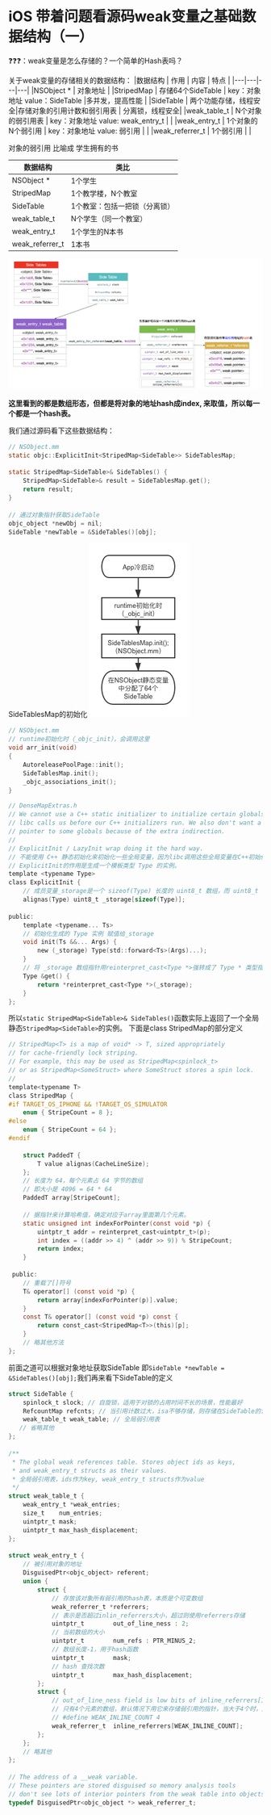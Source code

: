 # iOS 带着问题看源码weak变量之基础数据结构（一）

❓❓❓：weak变量是怎么存储的？一个简单的Hash表吗？


关于weak变量的存储相关的数据结构：
|数据结构 | 作用 | 内容 | 特点 |
|---|---|---|---|
|NSObject * | 对象地址 |
|StripedMap | 存储64个SideTable | key：对象地址  value：SideTable |多并发，提高性能 |
|SideTable | 两个功能存储，线程安全|存储对象的引用计数和弱引用表  | 分离锁，线程安全|
|weak_table_t | N个对象的弱引用表 | key：对象地址 value: weak_entry_t | |
|weak_entry_t | 1个对象的N个弱引用 | key：对象地址 value: 弱引用 | |
|weak_referrer_t | 1个弱引用 | |

对象的弱引用 比喻成 学生拥有的书

|数据结构 | 类比 |
|---|---|
|NSObject * | 1个学生 |
|StripedMap | 1个教学楼，N个教室 |
|SideTable | 1个教室：包括一把锁（分离锁）|
|weak_table_t | N个学生（同一个教室） |
|weak_entry_t | 1个学生的N本书 |
|weak_referrer_t | 1本书 | |


![图片](https://github.com/mobileblog2021/iOS/blob/main/runtime%E6%BA%90%E7%A0%81%E9%98%85%E8%AF%BB%E4%B9%8Bweak/img/bj-b87a81af3a9ae7842d8ed1efb912c6a4d13fb11b.png?raw=true)

**这里看到的都是数组形态，但都是将对象的地址hash成index, 来取值，所以每一个都是一个hash表。**

我们通过源码看下这些数据结构：
```objective-c
// NSObject.mm
static objc::ExplicitInit<StripedMap<SideTable>> SideTablesMap;

static StripedMap<SideTable>& SideTables() {
    StripedMap<SideTable>& result = SideTablesMap.get();
    return result;
}

// 通过对象指针获取SideTable
objc_object *newObj = nil;
SideTable *newTable = &SideTables()[obj];

```

SideTablesMap的初始化
![图片](https://github.com/mobileblog2021/iOS/blob/main/runtime%E6%BA%90%E7%A0%81%E9%98%85%E8%AF%BB%E4%B9%8Bweak/img/bj-5f7202fa360c42b0743ddffb0b796f353dfd9699.png?raw=true)
```objective-c
// NSObject.mm
// runtime初始化时（_objc_init），会调用这里
void arr_init(void) 
{
    AutoreleasePoolPage::init();
    SideTablesMap.init();
    _objc_associations_init();
}
```
```objective-c
// DenseMapExtras.h 
// We cannot use a C++ static initializer to initialize certain globals because
// libc calls us before our C++ initializers run. We also don't want a global
// pointer to some globals because of the extra indirection.
//
// ExplicitInit / LazyInit wrap doing it the hard way.
// 不能使用 C++ 静态初始化来初始化一些全局变量，因为libc调用这些全局变量在C++初始化之前，也不想增加额外的间接引用。
// ExplicitInit的作用是生成一个模板类型 Type 的实例。
template <typename Type>
class ExplicitInit {
    // 成员变量_storage是一个 sizeof(Type) 长度的 uint8_t 数组，而 uint8_t 占用一个字节，所以实际上_storage的长度跟一个 Type 实例所占用的内存是一样多的。
    alignas(Type) uint8_t _storage[sizeof(Type)];

public:
    template <typename... Ts>
    // 初始化生成的 Type 实例 赋值给_storage
    void init(Ts &&... Args) {
        new (_storage) Type(std::forward<Ts>(Args)...);
    }
    // 将 _storage 数组指针用reinterpret_cast<Type *>强转成了 Type * 类型指针，前面再加一个 *，说明返回的实际上是 Type 实例内存的首地址。
    Type &get() {
        return *reinterpret_cast<Type *>(_storage);
    }
};
```
所以`static StripedMap<SideTable>& SideTables()`函数实际上返回了一个全局静态`StripedMap<SideTable>`的实例。 下面是class StripedMap的部分定义
```objective-c
// StripedMap<T> is a map of void* -> T, sized appropriately 
// for cache-friendly lock striping. 
// For example, this may be used as StripedMap<spinlock_t>
// or as StripedMap<SomeStruct> where SomeStruct stores a spin lock.
// 
template<typename T>
class StripedMap {
#if TARGET_OS_IPHONE && !TARGET_OS_SIMULATOR
    enum { StripeCount = 8 };
#else
    enum { StripeCount = 64 };
#endif

    struct PaddedT {
        T value alignas(CacheLineSize);
    };
    // 长度为 64，每个元素占 64 字节的数组
    // 即大小是 4096 = 64 * 64
    PaddedT array[StripeCount];

    // 据指针来计算哈希值，确定对应于array里面第几个元素。
    static unsigned int indexForPointer(const void *p) {
        uintptr_t addr = reinterpret_cast<uintptr_t>(p);
        int index = ((addr >> 4) ^ (addr >> 9)) % StripeCount;
        return index;
    }

 public:
    // 重载了[]符号
    T& operator[] (const void *p) { 
        return array[indexForPointer(p)].value; 
    }
    const T& operator[] (const void *p) const { 
        return const_cast<StripedMap<T>>(this)[p]; 
    }
    // 略其他方法
};
```
前面之道可以根据对象地址获取SideTable 即`SideTable *newTable = &SideTables()[obj];`我们再来看下SideTable的定义
```objective-c
struct SideTable {
    spinlock_t slock; // 自旋锁，适用于对锁的占用时间不长的场景，性能最好
    RefcountMap refcnts; // 当引用计数过大，isa不够存储，则存储在SideTable的该位置
    weak_table_t weak_table; // 全局弱引用表
   // 省略其他
};

/**
 * The global weak references table. Stores object ids as keys,
 * and weak_entry_t structs as their values.
 * 全局弱引用表，ids作为key, weak_entry_t structs作为value
 */
struct weak_table_t {
    weak_entry_t *weak_entries;
    size_t    num_entries;
    uintptr_t mask;
    uintptr_t max_hash_displacement;
};

struct weak_entry_t {
    // 被引用对象的地址
    DisguisedPtr<objc_object> referent; 
    union {
        struct {
            // 存放该对象所有弱引用的hash表，本质是个可变数组
            weak_referrer_t *referrers; 
            // 表示是否超过inlin_referrers大小，超过则使用referrers存储
            uintptr_t        out_of_line_ness : 2;
            // 当前数组的大小
            uintptr_t        num_refs : PTR_MINUS_2;
            // 数组长度-1，用于hash函数
            uintptr_t        mask;
            // hash 查找次数
            uintptr_t        max_hash_displacement;
        };
        struct {
            // out_of_line_ness field is low bits of inline_referrers[1]
            // 只有4个元素的数组，默认情况下用它来存储弱引用的指针，当大于4个时，用referrers存储
            // #define WEAK_INLINE_COUNT 4
            weak_referrer_t  inline_referrers[WEAK_INLINE_COUNT];
        };
    };
    // 略其他
};

// The address of a __weak variable.
// These pointers are stored disguised so memory analysis tools
// don't see lots of interior pointers from the weak table into objects.
typedef DisguisedPtr<objc_object *> weak_referrer_t;
```
